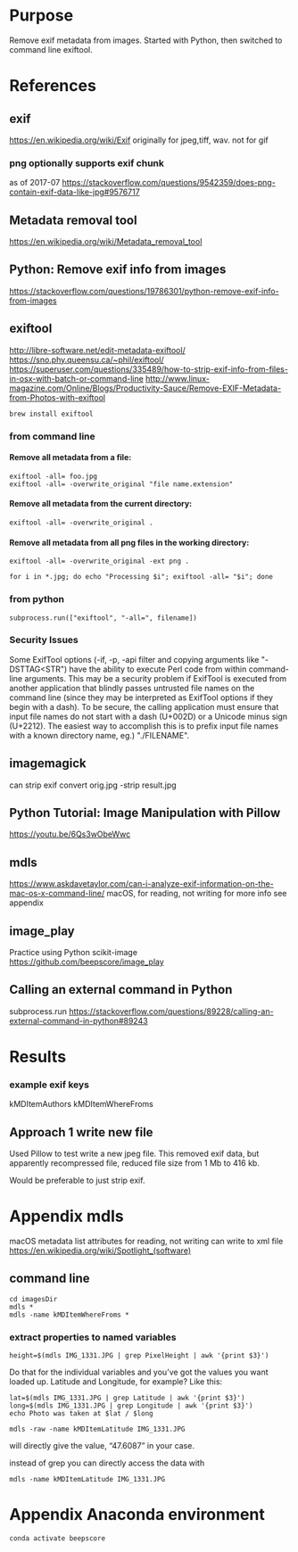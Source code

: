 # Purpose
Remove exif metadata from images. Started with Python, then switched to command line exiftool.

# References

## exif
https://en.wikipedia.org/wiki/Exif
originally for jpeg,tiff, wav.
not for gif
### png optionally supports exif chunk
as of 2017-07
https://stackoverflow.com/questions/9542359/does-png-contain-exif-data-like-jpg#9576717

## Metadata removal tool
https://en.wikipedia.org/wiki/Metadata_removal_tool

## Python: Remove exif info from images
https://stackoverflow.com/questions/19786301/python-remove-exif-info-from-images

## exiftool
http://libre-software.net/edit-metadata-exiftool/
https://sno.phy.queensu.ca/~phil/exiftool/
https://superuser.com/questions/335489/how-to-strip-exif-info-from-files-in-osx-with-batch-or-command-line
http://www.linux-magazine.com/Online/Blogs/Productivity-Sauce/Remove-EXIF-Metadata-from-Photos-with-exiftool

    brew install exiftool

### from command line

#### Remove all metadata from a file:

    exiftool -all= foo.jpg
    exiftool -all= -overwrite_original "file name.extension"

#### Remove all metadata from the current directory:

    exiftool -all= -overwrite_original .

#### Remove all metadata from all png files in the working directory:

    exiftool -all= -overwrite_original -ext png .

    for i in *.jpg; do echo "Processing $i"; exiftool -all= "$i"; done

### from python

    subprocess.run(["exiftool", "-all=", filename])

### Security Issues
Some ExifTool options (-if, -p, -api filter and copying arguments like "-DSTTAG<STR") have the ability to execute Perl code from within command-line arguments.
This may be a security problem if ExifTool is executed from another application that blindly passes untrusted file names on the command line (since they may be interpreted as ExifTool options if they begin with a dash).
To be secure, the calling application must ensure that input file names do not start with a dash (U+002D) or a Unicode minus sign (U+2212).
The easiest way to accomplish this is to prefix input file names with a known directory name, eg.) "./FILENAME".

## imagemagick
can strip exif
    convert orig.jpg -strip result.jpg

## Python Tutorial: Image Manipulation with Pillow
https://youtu.be/6Qs3wObeWwc

## mdls
https://www.askdavetaylor.com/can-i-analyze-exif-information-on-the-mac-os-x-command-line/
macOS, for reading, not writing
for more info see appendix

## image_play
Practice using Python scikit-image
https://github.com/beepscore/image_play

## Calling an external command in Python
subprocess.run
https://stackoverflow.com/questions/89228/calling-an-external-command-in-python#89243

# Results

### example exif keys
kMDItemAuthors
kMDItemWhereFroms

## Approach 1 write new file
Used Pillow to test write a new jpeg file.
This removed exif data, but apparently recompressed file, reduced file size from 1 Mb to 416 kb.

Would be preferable to just strip exif.


# Appendix mdls
macOS metadata list attributes
for reading, not writing
can write to xml file
https://en.wikipedia.org/wiki/Spotlight_(software)

## command line

    cd imagesDir
    mdls *
    mdls -name kMDItemWhereFroms *

### extract properties to named variables

    height=$(mdls IMG_1331.JPG | grep PixelHeight | awk '{print $3}')

Do that for the individual variables and you’ve got the values you want loaded up.
Latitude and Longitude, for example? Like this:

    lat=$(mdls IMG_1331.JPG | grep Latitude | awk '{print $3}')
    long=$(mdls IMG_1331.JPG | grep Longitude | awk '{print $3}')
    echo Photo was taken at $lat / $long

    mdls -raw -name kMDItemLatitude IMG_1331.JPG

will directly give the value, “47.6087” in your case.

instead of grep you can directly access the data with

    mdls -name kMDItemLatitude IMG_1331.JPG

# Appendix Anaconda environment

    conda activate beepscore
